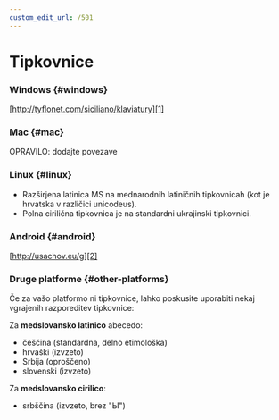 ```yaml
---
custom_edit_url: /501
---
```


# Tipkovnice

### Windows \{#windows}

[http://tyflonet.com/siciliano/klaviatury][1]

### Mac \{#mac}

OPRAVILO: dodajte povezave

### Linux \{#linux}

- Razširjena latinica MS na mednarodnih latiničnih tipkovnicah (kot je hrvatska v različici unicodeus).
- Polna cirilična tipkovnica je na standardni ukrajinski tipkovnici.

### Android \{#android}

[http://usachov.eu/g][2]

### Druge platforme \{#other-platforms}

Če za vašo platformo ni tipkovnice, lahko poskusite uporabiti nekaj vgrajenih razporeditev tipkovnice:

Za **medslovansko latinico** abecedo:

- češčina (standardna, delno etimološka)
- hrvaški (izvzeto)
- Srbija (oproščeno)
- slovenski (izvzeto)

Za **medslovansko cirilico**:

- srbščina (izvzeto, brez "Ы")

[1]: http://tyflonet.com/siciliano/klaviatury

[2]: http://usachov.eu/g

